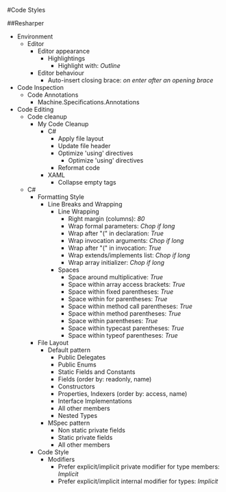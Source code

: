 #Code Styles

##Resharper

* Environment
    * Editor
        * Editor appearance
            * Highlightings
                - Highlight with: *Outline*
        * Editor behaviour
            - Auto-insert closing brace: *on enter after an opening brace*
* Code Inspection
    * Code Annotations
        - Machine.Specifications.Annotations
* Code Editing
    * Code cleanup
        * My Code Cleanup
            * C#
                - Apply file layout
                - Update file header
                * Optimize 'using' directives
                    - Optimize 'using' directives
                - Reformat code
            * XAML
                - Collapse empty tags
    * C#
        * Formatting Style
            * Line Breaks and Wrapping
                * Line Wrapping
                    - Right margin (columns): *80*
                    - Wrap formal parameters: *Chop if long*
                    - Wrap after "(" in declaration: *True*
                    - Wrap invocation arguments: *Chop if long*
                    - Wrap after "(" in invocation: *True*
                    - Wrap extends/implements list: *Chop if long*
                    - Wrap array initializer: *Chop if long*
                * Spaces
                    - Space around multiplicative: *True*
                    - Space within array access brackets: *True*
                    - Space within fixed parentheses: *True*
                    - Space within for parentheses: *True*
                    - Space within method call parentheses: *True*
                    - Space within method parentheses: *True*
                    - Space within parentheses: *True*
                    - Space within typecast parentheses: *True*
                    - Space within typeof parentheses: *True*
        * File Layout
            * Default pattern
                - Public Delegates
                - Public Enums
                - Static Fields and Constants
                - Fields (order by: readonly, name)
                - Constructors
                - Properties, Indexers (order by: access, name)
                - Interface Implementations
                - All other members
                - Nested Types
            * MSpec pattern
                - Non static private fields
                - Static private fields
                - All other members
        * Code Style
            * Modifiers
                - Prefer explicit/implicit private modifier for type members: *Implicit*
                - Prefer explicit/implicit internal modifier for types: *Implicit*
